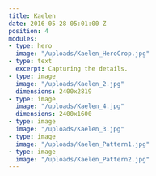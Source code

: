 ```yaml
---
title: Kaelen
date: 2016-05-28 05:01:00 Z
position: 4
modules:
- type: hero
  image: "/uploads/Kaelen_HeroCrop.jpg"
- type: text
  excerpt: Capturing the details.
- type: image
  image: "/uploads/Kaelen_2.jpg"
  dimensions: 2400x2819
- type: image
  image: "/uploads/Kaelen_4.jpg"
  dimensions: 2400x1600
- type: image
  image: "/uploads/Kaelen_3.jpg"
- type: image
  image: "/uploads/Kaelen_Pattern1.jpg"
- type: image
  image: "/uploads/Kaelen_Pattern2.jpg"
---
```


